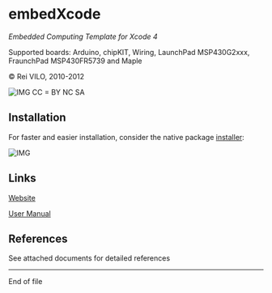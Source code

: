 # embedXcode
*Embedded Computing Template for Xcode 4*



Supported boards: Arduino, chipKIT, Wiring, LaunchPad MSP430G2xxx, FraunchPad MSP430FR5739 and Maple


© Rei VILO, 2010-2012

![IMG](http://i.creativecommons.org/l/by-nc-sa/3.0/nl/88x31.png) CC = BY NC SA 


## Installation

For faster and easier installation, consider the native package [installer](http://embedxcode.weebly.com/download.html):

![IMG](http://embedxcode.weebly.com/uploads/1/1/6/2/11624344/9677597_orig.png)


## Links

[Website](http://embedXcode.weebly.com/)

[User Manual](http://embedXcode.weebly.com/tutorial.html)
    

## References

See attached documents for detailed references


----------------------------------
End of file

